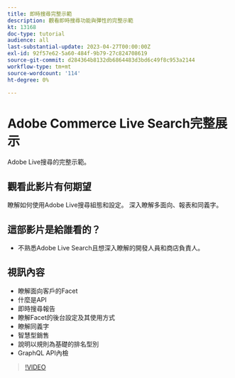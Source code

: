```yaml
---
title: 即時搜尋完整示範
description: 觀看即時搜尋功能與彈性的完整示範
kt: 13168
doc-type: tutorial
audience: all
last-substantial-update: 2023-04-27T00:00:00Z
exl-id: 92f57e62-5a60-484f-9b79-27c824708619
source-git-commit: d284364b8132db6864483d3bd6c49f8c953a2144
workflow-type: tm+mt
source-wordcount: '114'
ht-degree: 0%

---
```


# Adobe Commerce Live Search完整展示

Adobe Live搜尋的完整示範。

## 觀看此影片有何期望

瞭解如何使用Adobe Live搜尋組態和設定。 深入瞭解多面向、報表和同義字。

## 這部影片是給誰看的？

* 不熟悉Adobe Live Search且想深入瞭解的開發人員和商店負責人。

## 視訊內容

* 瞭解面向客戶的Facet
* 什麼是API
* 即時搜尋報告
* 瞭解Facet的後台設定及其使用方式
* 瞭解同義字
* 智慧型銷售
* 說明以規則為基礎的排名型別
* GraphQL API內檢

>[!VIDEO](https://video.tv.adobe.com/v/3418996?learn=on)

